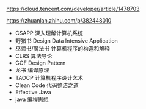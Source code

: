 https://cloud.tencent.com/developer/article/1478703

https://zhuanlan.zhihu.com/p/382448010

+ CSAPP 深入理解计算机系统
+ 野猪书 Design Data Intensive Application
+ 巫师书/魔法书 计算机程序的构造和解释
+ CLRS 算法导论
+ GOF Design Pattern
+ 龙书 编译原理
+ TAOCP 计算机程序设计艺术
+ Clean Code 代码整洁之道
+ Effective Java 
+ java 编程思想